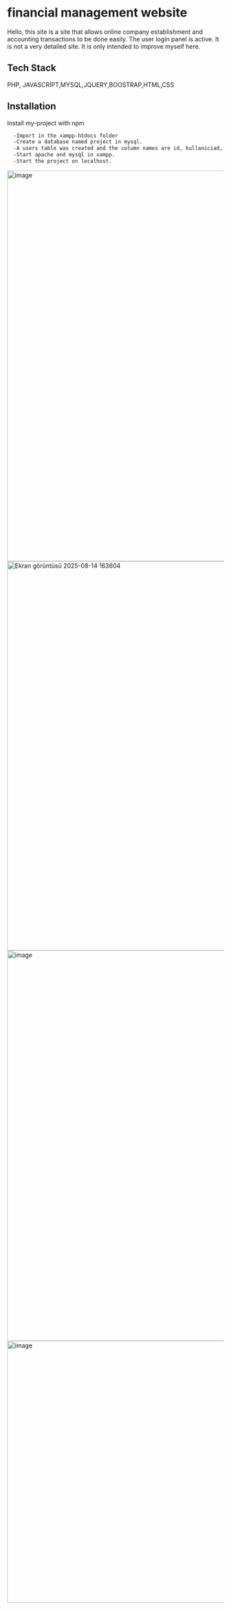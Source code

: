 
# financial management website 
Hello, this site is a site that allows online company establishment and accounting transactions to be done easily.  The user login panel is active. It is not a very detailed site. It is only intended to improve myself here.


## Tech Stack

PHP, JAVASCRİPT,MYSQL,JQUERY,BOOSTRAP,HTML,CSS

## Installation

Install my-project with npm

```bash
  -Import in the xampp-htdocs folder
  -Create a database named project in mysql. 
  -A users table was created and the column names are id, kullaniciad, password.
  -Start apache and mysql in xampp.
  -Start the project on localhost.
```

<img width="1916" height="907" alt="image" src="https://github.com/user-attachments/assets/01941c12-4888-4a23-8da4-85efdf4a5d96" />
<img width="1919" height="904" alt="Ekran görüntüsü 2025-08-14 163604" src="https://github.com/user-attachments/assets/874661d3-8729-432c-b7bb-63688e3ac56f" />
<img width="1917" height="907" alt="image" src="https://github.com/user-attachments/assets/8ce311c9-57d8-4342-a618-adc0b178550f" />
<img width="647" height="608" alt="image" src="https://github.com/user-attachments/assets/e280464e-42db-447d-ba73-103251befef0" />



